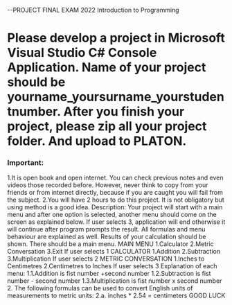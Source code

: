 --PROJECT FINAL EXAM 2022 Introduction to Programming
# Please develop a project in Microsoft Visual Studio C# Console Application. Name of your project should be yourname_yoursurname_yourstudentnumber. After you finish your project, please zip all your project folder. And upload to PLATON.
### Important: 
1.It is open book and open internet. You can check previous notes and even videos those recorded before. However, never think to copy from your friends or from internet directly, because if you are caught you will fail from the subject.
2.You will have 2 hours to do this project. It is not obligatory but using method is a good idea.
Description:
Your project will start with a main menu and after one option is selected, another menu should come on the screen as explained below. If user selects 3, application will end otherwise it will continue after program prompts the result. All formulas and menu behaviour are explained as well. Results of your calculation should be shown.
There should be a main menu.
MAIN MENU
1.Calculator
2.Metric Conversation
3.Exit
If user selects 1 
CALCULATOR
1.Addition
2.Subtraction
3.Multiplication
If user selects 2
METRIC CONVERSATION
1.Inches to Centimetres
2.Centimetres to Inches
If user selects 3
Explanation of each menu:
1.1.Addition is fist number +second number
1.2.Subtraction is fist number - second number
1.3.Multiplication is fist number x second number
2. The following formulas can be used to convert English units of measurements to metric units:
2.a. inches * 2.54 = centimeters
GOOD LUCK
